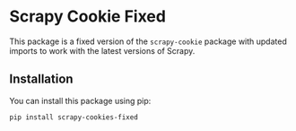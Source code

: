 # Scrapy Cookie Fixed

This package is a fixed version of the `scrapy-cookie` package with updated imports to work with the latest versions of Scrapy.

## Installation

You can install this package using pip:

```bash
pip install scrapy-cookies-fixed
